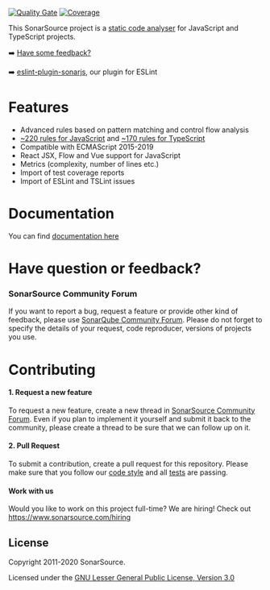 [![Quality Gate](https://next.sonarqube.com/sonarqube/api/project_badges/measure?project=org.sonarsource.javascript%3Ajavascript&metric=alert_status)](https://next.sonarqube.com/sonarqube/dashboard?id=org.sonarsource.javascript%3Ajavascript) [![Coverage](https://next.sonarqube.com/sonarqube/api/project_badges/measure?project=org.sonarsource.javascript%3Ajavascript&metric=coverage)](https://next.sonarqube.com/sonarqube/component_measures/domain/Coverage?id=org.sonarsource.javascript%3Ajavascript)

This SonarSource project is a [static code analyser](https://en.wikipedia.org/wiki/Static_program_analysis) for JavaScript and TypeScript projects.

:arrow_right: [Have some feedback?](#support)

:arrow_right: [eslint-plugin-sonarjs](https://github.com/SonarSource/eslint-plugin-sonarjs), our plugin for ESLint

# Features

* Advanced rules based on pattern matching and control flow analysis
* [~220 rules for JavaScript](https://rules.sonarsource.com/javascript) and [~170 rules for TypeScript](https://rules.sonarsource.com/typescript)
* Compatible with ECMAScript 2015-2019
* React JSX, Flow and Vue support for JavaScript
* Metrics (complexity, number of lines etc.)
* Import of test coverage reports
* Import of ESLint and TSLint issues

# Documentation
You can find [documentation here](https://docs.sonarqube.org/latest/analysis/languages/javascript/)

# <a name="support"></a>Have question or feedback?
### SonarSource Community Forum
If you want to report a bug, request a feature or provide other kind of feedback, please use [SonarQube Community Forum](https://community.sonarsource.com/). Please do not forget to specify the details of your request, code reproducer, versions of projects you use.

# Contributing

#### 1. Request a new feature
To request a new feature, create a new thread in [SonarSource Community Forum](https://community.sonarsource.com/). Even if you plan to implement it yourself and submit it back to the community, please create a thread to be sure that we can follow up on it.

#### 2. Pull Request
To submit a contribution, create a pull request for this repository. Please make sure that you follow our [code style](https://github.com/SonarSource/sonar-developer-toolset) and all [tests](/docs/DEV.md#testing) are passing.

#### Work with us
Would you like to work on this project full-time? We are hiring! Check out https://www.sonarsource.com/hiring 

## License

Copyright 2011-2020 SonarSource.

Licensed under the [GNU Lesser General Public License, Version 3.0](http://www.gnu.org/licenses/lgpl.txt)
